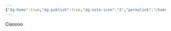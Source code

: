 ```yaml
---
{"dg-home":true,"dg-publish":true,"dg-note-icon":"2","permalink":"/homepage/","tags":["gardenEntry"],"dgPassFrontmatter":true,"noteIcon":"2"}
---
```


Ciaoooo

